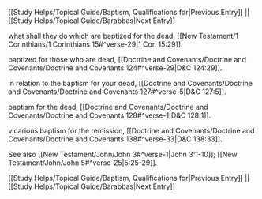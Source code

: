 [[Study Helps/Topical Guide/Baptism, Qualifications for|Previous Entry]]  ||  [[Study Helps/Topical Guide/Barabbas|Next Entry]]

 what shall they do which are baptized for the dead, [[New Testament/1 Corinthians/1 Corinthians 15#^verse-29|1 Cor. 15:29]].

 baptized for those who are dead, [[Doctrine and Covenants/Doctrine and Covenants/Doctrine and Covenants 124#^verse-29|D&C 124:29]].

 in relation to the baptism for your dead, [[Doctrine and Covenants/Doctrine and Covenants/Doctrine and Covenants 127#^verse-5|D&C 127:5]].

 baptism for the dead, [[Doctrine and Covenants/Doctrine and Covenants/Doctrine and Covenants 128#^verse-1|D&C 128:1]].

 vicarious baptism for the remission, [[Doctrine and Covenants/Doctrine and Covenants/Doctrine and Covenants 138#^verse-33|D&C 138:33]].

 See also [[New Testament/John/John 3#^verse-1|John 3:1-10]]; [[New Testament/John/John 5#^verse-25|5:25-29]].

[[Study Helps/Topical Guide/Baptism, Qualifications for|Previous Entry]]  ||  [[Study Helps/Topical Guide/Barabbas|Next Entry]]